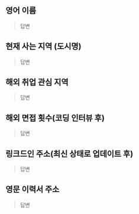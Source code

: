 ## 영어 이름
> 답변

## 현재 사는 지역 (도시명)
> 답변

## 해외 취업 관심 지역
> 답변

## 해외 면접 횟수(코딩 인터뷰 후)
> 답변

## 링크드인 주소(최신 상태로 업데이트 후)
> 답변

## 영문 이력서 주소
> 답변
